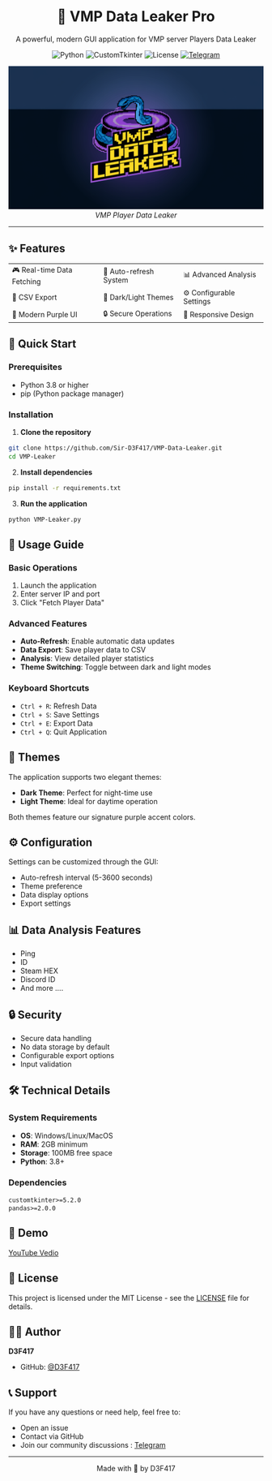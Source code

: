 <div align="center">
  <h1>🔮 VMP Data Leaker Pro</h1>
  <p>A powerful, modern GUI application for VMP server Players Data Leaker</p>

  ![Python](https://img.shields.io/badge/Python-3.8+-blue.svg)
  ![CustomTkinter](https://img.shields.io/badge/CustomTkinter-5.2.0+-purple.svg)
  ![License](https://img.shields.io/badge/License-MIT-green.svg)
  [![Telegram](https://img.shields.io/badge/Join%20Us-Telegram-blue?style=flat&logo=telegram)](https://t.me/d3f417ir)
</div>

<p align="center">
  <img src="assets/logo.webp" alt="TeleFlow-Bridge Logo"/>
  <br>
  <i>VMP Player Data Leaker</i>
</p>

---

## ✨ Features

<div align="center">
  <table>
    <tr>
      <td>🎮 Real-time Data Fetching</td>
      <td>🔄 Auto-refresh System</td>
      <td>📊 Advanced Analysis</td>
    </tr>
    <tr>
      <td>💾 CSV Export</td>
      <td>🎨 Dark/Light Themes</td>
      <td>⚙️ Configurable Settings</td>
    </tr>
    <tr>
      <td>💜 Modern Purple UI</td>
      <td>🔒 Secure Operations</td>
      <td>📱 Responsive Design</td>
    </tr>
  </table>
</div>

## 🚀 Quick Start

### Prerequisites
- Python 3.8 or higher
- pip (Python package manager)

### Installation

1. **Clone the repository**
```bash
git clone https://github.com/Sir-D3F417/VMP-Data-Leaker.git
cd VMP-Leaker
```

2. **Install dependencies**
```bash
pip install -r requirements.txt
```

3. **Run the application**
```bash
python VMP-Leaker.py
```

## 📖 Usage Guide

### Basic Operations
1. Launch the application
2. Enter server IP and port
3. Click "Fetch Player Data"

### Advanced Features
- **Auto-Refresh**: Enable automatic data updates
- **Data Export**: Save player data to CSV
- **Analysis**: View detailed player statistics
- **Theme Switching**: Toggle between dark and light modes

### Keyboard Shortcuts
- `Ctrl + R`: Refresh Data
- `Ctrl + S`: Save Settings
- `Ctrl + E`: Export Data
- `Ctrl + Q`: Quit Application

## 🎨 Themes

The application supports two elegant themes:
- **Dark Theme**: Perfect for night-time use
- **Light Theme**: Ideal for daytime operation

Both themes feature our signature purple accent colors.

## ⚙️ Configuration

Settings can be customized through the GUI:
- Auto-refresh interval (5-3600 seconds)
- Theme preference
- Data display options
- Export settings

## 📊 Data Analysis Features

- Ping
- ID
- Steam HEX
- Discord ID
- And more ....

## 🔒 Security

- Secure data handling
- No data storage by default
- Configurable export options
- Input validation

## 🛠️ Technical Details

### System Requirements
- **OS**: Windows/Linux/MacOS
- **RAM**: 2GB minimum
- **Storage**: 100MB free space
- **Python**: 3.8+

### Dependencies
```
customtkinter>=5.2.0
pandas>=2.0.0
```

## 📸 Demo

[YouTube Vedio](https://www.youtube.com/watch?v=I8DPKb4opok)

## 📜 License

This project is licensed under the MIT License - see the [LICENSE](LICENSE) file for details.

## 👨‍💻 Author

**D3F417**
- GitHub: [@D3F417](https://github.com/Sir-D3F417)

## 📞 Support

If you have any questions or need help, feel free to:
- Open an issue
- Contact via GitHub
- Join our community discussions : [Telegram](https://t.me/d3f417ir)

---

<div align="center">
  <p>Made with 💜 by D3F417</p>
</div>
